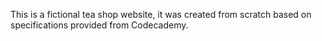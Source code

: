 This is a fictional tea shop website, it was created from scratch based on specifications provided from Codecademy.
